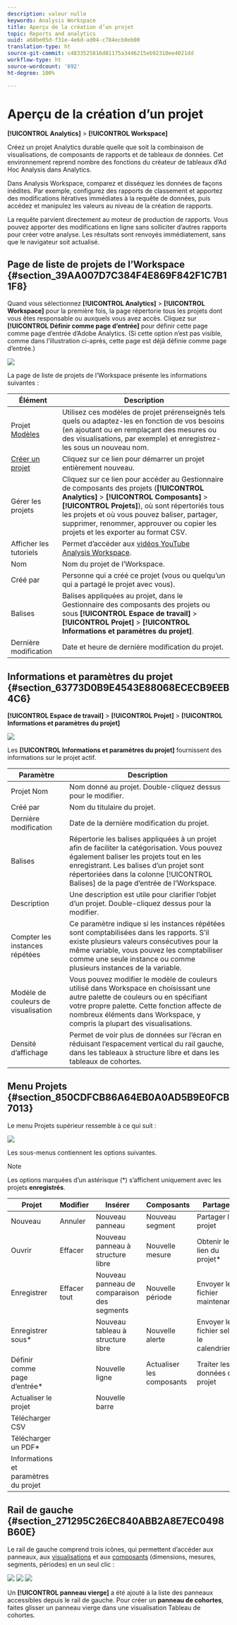 ```yaml
---
description: valeur nulle
keywords: Analysis Workspace
title: Aperçu de la création d’un projet
topic: Reports and analytics
uuid: a68be05d-f31e-4e6d-ad04-c784ecb0eb00
translation-type: ht
source-git-commit: c4833525816d81175a3446215eb92310ee4021dd
workflow-type: ht
source-wordcount: '692'
ht-degree: 100%

---
```



# Aperçu de la création d’un projet

**[!UICONTROL Analytics]** > **[!UICONTROL Workspace]**

Créez un projet Analytics durable quelle que soit la combinaison de visualisations, de composants de rapports et de tableaux de données. Cet environnement reprend nombre des fonctions du créateur de tableaux d’Ad Hoc Analysis dans Analytics.

Dans Analysis Workspace, comparez et disséquez les données de façons inédites. Par exemple, configurez des rapports de classement et apportez des modifications itératives immédiates à la requête de données, puis accédez et manipulez les valeurs au niveau de la création de rapports.

La requête parvient directement au moteur de production de rapports. Vous pouvez apporter des modifications en ligne sans solliciter d’autres rapports pour créer votre analyse. Les résultats sont renvoyés immédiatement, sans que le navigateur soit actualisé.

## Page de liste de projets de l’Workspace {#section_39AA007D7C384F4E869F842F1C7B11F8}

Quand vous sélectionnez **[!UICONTROL Analytics]** > **[!UICONTROL Workspace]** pour la première fois, la page répertorie tous les projets dont vous êtes responsable ou auxquels vous avez accès. Cliquez sur **[!UICONTROL Définir comme page d’entrée]** pour définir cette page comme page d’entrée d’Adobe Analytics. (Si cette option n’est pas visible, comme dans l’illustration ci-après, cette page est déjà définie comme page d’entrée.)

![](assets/sample-project.png)

La page de liste de projets de l’Workspace présente les informations suivantes :

| Élément | Description |
|---|---|
| Projet [Modèles](/help/analyze/analysis-workspace/build-workspace-project/starter-projects.md) | Utilisez ces modèles de projet prérenseignés tels quels ou adaptez-les en fonction de vos besoins (en ajoutant ou en remplaçant des mesures ou des visualisations, par exemple) et enregistrez-les sous un nouveau nom. |
| [Créer un projet](/help/analyze/analysis-workspace/build-workspace-project/t-freeform-project.md) | Cliquez sur ce lien pour démarrer un projet entièrement nouveau. |
| Gérer les projets | Cliquez sur ce lien pour accéder au Gestionnaire de composants des projets (**[!UICONTROL Analytics]** > **[!UICONTROL Composants]** > **[!UICONTROL Projets]**), où sont répertoriés tous les projets et où vous pouvez baliser, partager, supprimer, renommer, approuver ou copier les projets et les exporter au format CSV. |
| Afficher les tutoriels | Permet d’accéder aux [vidéos YouTube Analysis Workspace](https://www.youtube.com/playlist?list=PL2tCx83mn7GuNnQdYGOtlyCu0V5mEZ8sS). |
| Nom | Nom du projet de l’Workspace. |
| Créé par | Personne qui a créé ce projet (vous ou quelqu’un qui a partagé le projet avec vous). |
| Balises | Balises appliquées au projet, dans le Gestionnaire des composants des projets ou sous **[!UICONTROL Espace de travail]** > **[!UICONTROL Projet]** > **[!UICONTROL Informations et paramètres du projet]**. |
| Dernière modification | Date et heure de dernière modification du projet. |

## Informations et paramètres du projet {#section_63773D0B9E4543E88068ECECB9EEB4C6}

**[!UICONTROL Espace de travail]** > **[!UICONTROL Projet]** > **[!UICONTROL Informations et paramètres du projet]**

![](assets/projectinfo.png)

Les **[!UICONTROL Informations et paramètres du projet]** fournissent des informations sur le projet actif.

| Paramètre | Description |
|---|---|
| Projet Nom | Nom donné au projet. Double-cliquez dessus pour le modifier. |
| Créé par | Nom du titulaire du projet. |
| Dernière modification | Date de la dernière modification du projet. |
| Balises | Répertorie les balises appliquées à un projet afin de faciliter la catégorisation. Vous pouvez également baliser les projets tout en les enregistrant. Les balises d’un projet sont répertoriées dans la colonne [!UICONTROL Balises] de la page d’entrée de l’Workspace. |
| Description | Une description est utile pour clarifier l’objet d’un projet. Double-cliquez dessus pour la modifier. |
| Compter les instances répétées | Ce paramètre indique si les instances répétées sont comptabilisées dans les rapports. S’il existe plusieurs valeurs consécutives pour la même variable, vous pouvez les comptabiliser comme une seule instance ou comme plusieurs instances de la variable. |
| Modèle de couleurs de visualisation | Vous pouvez modifier le modèle de couleurs utilisé dans Workspace en choisissant une autre palette de couleurs ou en spécifiant votre propre palette. Cette fonction affecte de nombreux éléments dans Workspace, y compris la plupart des visualisations. |
| Densité d’affichage | Permet de voir plus de données sur l’écran en réduisant l’espacement vertical du rail gauche, dans les tableaux à structure libre et dans les tableaux de cohortes. |

## Menu Projets {#section_850CDFCB86A64EB0A0AD5B9E0FCB7013}

Le menu Projets supérieur ressemble à ce qui suit :

![](assets/new-project-menus.png)

Les sous-menus contiennent les options suivantes.

>[!NOTE]
>
>Les options marquées d’un astérisque (*) s’affichent uniquement avec les projets **enregistrés**.

| Projet | Modifier | Insérer | Composants | Partager | Aide |
|---|---|---|---|---|---|
| Nouveau | Annuler | Nouveau panneau | Nouveau segment | Partager le projet | Vidéos |
| Ouvrir | Effacer | Nouveau panneau à structure libre | Nouvelle mesure | Obtenir le lien du projet* | Touches de raccourci |
| Enregistrer | Effacer tout | Nouveau panneau de comparaison des segments | Nouvelle période | Envoyer le fichier maintenant* | Forum d’aide |
| Enregistrer sous* |  | Nouveau tableau à structure libre | Nouvelle alerte | Envoyer le fichier selon le calendrier* |  |
| Définir comme page d’entrée* |  | Nouvelle ligne | Actualiser les composants | Traiter les données du projet |  |
| Actualiser le projet |  | Nouvelle barre |  |  |  |
| Télécharger CSV |  |  |  |  |  |
| Télécharger un PDF* |  |  |  |  |  |
| Informations et paramètres du projet |  |  |  |  |  |

## Rail de gauche {#section_271295C26EC840ABB2A8E7EC0498B60E}

Le rail de gauche comprend trois icônes, qui permettent d’accéder aux panneaux, aux [visualisations](/help/analyze/analysis-workspace/visualizations/freeform-analysis-visualizations.md) et aux [composants](/help/analyze/analysis-workspace/components/analysis-workspace-components.md) (dimensions, mesures, segments, périodes) en un seul clic :

![](assets/panels.png) ![](assets/visualizations.png) ![](assets/components.png)

Un **[!UICONTROL panneau vierge]** a été ajouté à la liste des panneaux accessibles depuis le rail de gauche. Pour créer un **panneau de cohortes**, faites glisser un panneau vierge dans une visualisation Tableau de cohortes.

